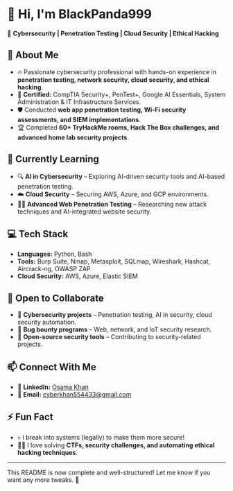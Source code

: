 # 👋 Hi, I'm BlackPanda999  

🚀 **Cybersecurity | Penetration Testing | Cloud Security | Ethical Hacking**  

## 👀 About Me  
- 🔥 Passionate cybersecurity professional with hands-on experience in **penetration testing, network security, cloud security, and ethical hacking**.  
- 📜 **Certified:** CompTIA Security+, PenTest+, Google AI Essentials, System Administration & IT Infrastructure Services.  
- 🛡️ Conducted **web app penetration testing, Wi-Fi security assessments, and SIEM implementations**.  
- 🏆 Completed **60+ TryHackMe rooms, Hack The Box challenges, and advanced home lab security projects**.  

## 🌱 Currently Learning  
- 🔍 **AI in Cybersecurity** – Exploring AI-driven security tools and AI-based penetration testing.  
- ☁️ **Cloud Security** – Securing AWS, Azure, and GCP environments.  
- 🏴‍☠️ **Advanced Web Penetration Testing** – Researching new attack techniques and AI-integrated website security.  

## 💻 Tech Stack  
- **Languages:** Python, Bash  
- **Tools:** Burp Suite, Nmap, Metasploit, SQLmap, Wireshark, Hashcat, Aircrack-ng, OWASP ZAP  
- **Cloud Security:** AWS, Azure, Elastic SIEM  

## 💞️ Open to Collaborate  
- 🔹 **Cybersecurity projects** – Penetration testing, AI in security, cloud security automation.  
- 🔹 **Bug bounty programs** – Web, network, and IoT security research.  
- 🔹 **Open-source security tools** – Contributing to security-related projects.  

## 📫 Connect With Me  
- 🔗 **LinkedIn:** [Osama Khan](https://www.linkedin.com/in/osamakhan44)  
- 📧 **Email:** cyberkhan554433@gmail.com  

## ⚡ Fun Fact  
- 💀 I break into systems (legally) to make them more secure!  
- 🕵️‍♂️ I love solving **CTFs, security challenges, and automating ethical hacking techniques**.  

---

This README is now complete and well-structured! Let me know if you want any more tweaks. 🚀

<!---
BlackPanda999/BlackPanda999 is a ✨ special ✨ repository because its `README.md` (this file) appears on your GitHub profile.
You can click the Preview link to take a look at your changes.
--->
